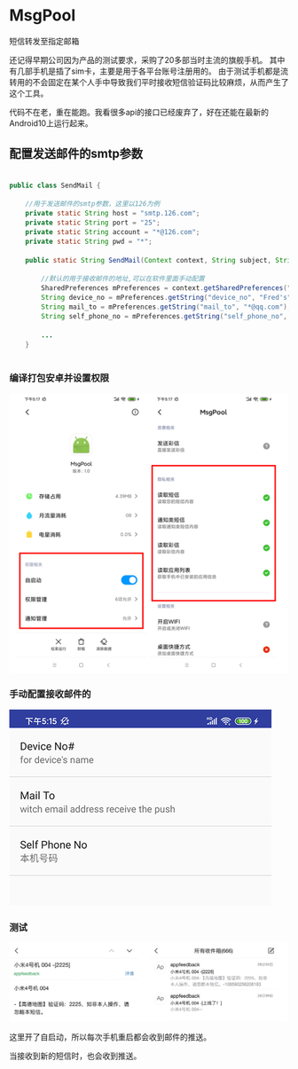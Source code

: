 # MsgPool
短信转发至指定邮箱

还记得早期公司因为产品的测试要求，采购了20多部当时主流的旗舰手机。
其中有几部手机是插了sim卡，主要是用于各平台账号注册用的。
由于测试手机都是流转用的不会固定在某个人手中导致我们平时接收短信验证码比较麻烦，从而产生了这个工具。

代码不在老，重在能跑。我看很多api的接口已经废弃了，好在还能在最新的Android10上运行起来。

## 配置发送邮件的smtp参数

```java

public class SendMail {

    //用于发送邮件的smtp参数，这里以126为例
    private static String host = "smtp.126.com";
    private static String port = "25";
    private static String account = "*@126.com";
    private static String pwd = "*";

    public static String SendMail(Context context, String subject, String content,String from) {

        //默认的用于接收邮件的地址,可以在软件里面手动配置
        SharedPreferences mPreferences = context.getSharedPreferences("msgpool_setting", 0);
        String device_no = mPreferences.getString("device_no", "Fred's");
        String mail_to = mPreferences.getString("mail_to", "*@qq.com");
        String self_phone_no = mPreferences.getString("self_phone_no", "");

        ...
    }
    
```

### 编译打包安卓并设置权限

![pre](https://github.com/fanfq/MsgPool/blob/master/1.png)

### 手动配置接收邮件的

![pre](https://github.com/fanfq/MsgPool/blob/master/2.png)

### 测试

![pre](https://github.com/fanfq/MsgPool/blob/master/3.png)

这里开了自启动，所以每次手机重启都会收到邮件的推送。

当接收到新的短信时，也会收到推送。



